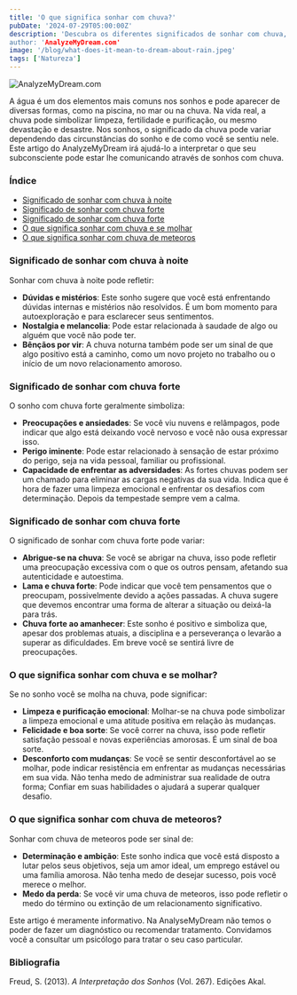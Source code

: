 ```yaml
---
title: 'O que significa sonhar com chuva?'
pubDate: '2024-07-29T05:00:00Z'
description: 'Descubra os diferentes significados de sonhar com chuva, desde chuva noturna até chuvas de meteoros. Aprenda como esses sonhos refletem suas emoções e situações pessoais.
author: 'AnalyzeMyDream.com'
image: '/blog/what-does-it-mean-to-dream-about-rain.jpeg'
tags: ['Natureza']
---
```



![AnalyzeMyDream.com](/blog/what-does-it-mean-to-dream-about-rain.jpeg)

A água é um dos elementos mais comuns nos sonhos e pode aparecer de diversas formas, como na piscina, no mar ou na chuva. Na vida real, a chuva pode simbolizar limpeza, fertilidade e purificação, ou mesmo devastação e desastre. Nos sonhos, o significado da chuva pode variar dependendo das circunstâncias do sonho e de como você se sentiu nele. Este artigo do AnalyzeMyDream irá ajudá-lo a interpretar o que seu subconsciente pode estar lhe comunicando através de sonhos com chuva.

### Índice

- [Significado de sonhar com chuva à noite](#significado-de-sonhar-com-chuva-à-noite)
- [Significado de sonhar com chuva forte](#significado-de-sonhar-com-chuva-forte)
- [Significado de sonhar com chuva forte](#significado-de-sonhar-com-chuva-forte)
- [O que significa sonhar com chuva e se molhar](#o-que-significa-sonhar-com-chuva-e-se-molhar)
- [O que significa sonhar com chuva de meteoros](#o-que-significa-sonhar-com-chuva-de-meteoritos)


### Significado de sonhar com chuva à noite

Sonhar com chuva à noite pode refletir:

- **Dúvidas e mistérios**: Este sonho sugere que você está enfrentando dúvidas internas e mistérios não resolvidos. É um bom momento para autoexploração e para esclarecer seus sentimentos.
- **Nostalgia e melancolia**: Pode estar relacionada à saudade de algo ou alguém que você não pode ter.
- **Bênçãos por vir**: A chuva noturna também pode ser um sinal de que algo positivo está a caminho, como um novo projeto no trabalho ou o início de um novo relacionamento amoroso.

### Significado de sonhar com chuva forte

O sonho com chuva forte geralmente simboliza:

- **Preocupações e ansiedades**: Se você viu nuvens e relâmpagos, pode indicar que algo está deixando você nervoso e você não ousa expressar isso.
- **Perigo iminente**: Pode estar relacionado à sensação de estar próximo do perigo, seja na vida pessoal, familiar ou profissional.
- **Capacidade de enfrentar as adversidades**: As fortes chuvas podem ser um chamado para eliminar as cargas negativas da sua vida. Indica que é hora de fazer uma limpeza emocional e enfrentar os desafios com determinação. Depois da tempestade sempre vem a calma.

### Significado de sonhar com chuva forte

O significado de sonhar com chuva forte pode variar:

- **Abrigue-se na chuva**: Se você se abrigar na chuva, isso pode refletir uma preocupação excessiva com o que os outros pensam, afetando sua autenticidade e autoestima.
- **Lama e chuva forte**: Pode indicar que você tem pensamentos que o preocupam, possivelmente devido a ações passadas. A chuva sugere que devemos encontrar uma forma de alterar a situação ou deixá-la para trás.
- **Chuva forte ao amanhecer**: Este sonho é positivo e simboliza que, apesar dos problemas atuais, a disciplina e a perseverança o levarão a superar as dificuldades. Em breve você se sentirá livre de preocupações.

### O que significa sonhar com chuva e se molhar?

Se no sonho você se molha na chuva, pode significar:

- **Limpeza e purificação emocional**: Molhar-se na chuva pode simbolizar a limpeza emocional e uma atitude positiva em relação às mudanças.
- **Felicidade e boa sorte**: Se você correr na chuva, isso pode refletir satisfação pessoal e novas experiências amorosas. É um sinal de boa sorte.
- **Desconforto com mudanças**: Se você se sentir desconfortável ao se molhar, pode indicar resistência em enfrentar as mudanças necessárias em sua vida. Não tenha medo de administrar sua realidade de outra forma; Confiar em suas habilidades o ajudará a superar qualquer desafio.

### O que significa sonhar com chuva de meteoros?

Sonhar com chuva de meteoros pode ser sinal de:

- **Determinação e ambição**: Este sonho indica que você está disposto a lutar pelos seus objetivos, seja um amor ideal, um emprego estável ou uma família amorosa. Não tenha medo de desejar sucesso, pois você merece o melhor.
- **Medo da perda**: Se você vir uma chuva de meteoros, isso pode refletir o medo do término ou extinção de um relacionamento significativo.

Este artigo é meramente informativo. Na AnalyseMyDream não temos o poder de fazer um diagnóstico ou recomendar tratamento. Convidamos você a consultar um psicólogo para tratar o seu caso particular.

### Bibliografia

Freud, S. (2013). *A Interpretação dos Sonhos* (Vol. 267). Edições Akal.